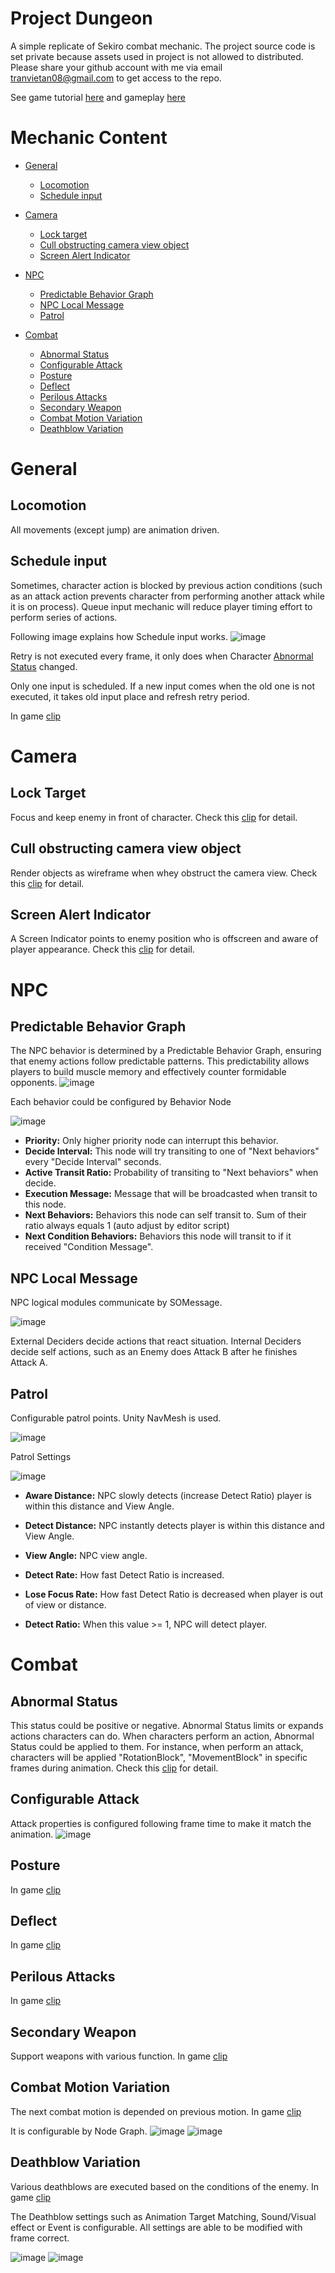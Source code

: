 # Project Dungeon
A simple replicate of Sekiro combat mechanic. The project source code is set private because assets used in project is not allowed to distributed. Please share your github account with me via email tranvietan08@gmail.com to get access to the repo.

See game tutorial [here](https://youtu.be/iV7mBXF9Ndg?si=oKvTUd_OSE4WUoeT) and gameplay [here](https://youtu.be/STouD9v_t2g)
# Mechanic Content
* [General](#general)
  + [Locomotion](#locomotion)
  + [Schedule input](#schedule-input)

* [Camera](#camera)
  + [Lock target](#lock-target)
  + [Cull obstructing camera view object](#cull-obstructing-camera-view-object)
  + [Screen Alert Indicator](#screen-alert-indicator)

 
* [NPC](#npc)
  + [Predictable Behavior Graph](#predictable-behavior-graph)
  + [NPC Local Message](#npc-local-message)
  + [Patrol](#patrol)
* [Combat](#combat)
  + [Abnormal Status](#abnormal-status)
  + [Configurable Attack](#configurable-attack)
  + [Posture](#posture)
  + [Deflect](#deflect)
  + [Perilous Attacks](#perilous-attacks)
  + [Secondary Weapon](#secondary-weapon)
  + [Combat Motion Variation](#combat-motion-variation)
  + [Deathblow Variation](#deathblow-variation)

# General
## Locomotion
All movements (except jump) are animation driven.

## Schedule input
Sometimes, character action is blocked by previous action conditions (such as an attack action prevents character from performing another attack while it is on process). Queue input mechanic will reduce player timing effort to perform series of actions.

Following image explains how Schedule input works.
![image](https://github.com/Aluminum18/Project-Dungeon-Public-Information/assets/14157400/88e6ed5d-be60-41f7-8cbc-14f307058092)

Retry is not executed every frame, it only does when Character [Abnormal Status](#abnormal-status) changed.

Only one input is scheduled. If a new input comes when the old one is not executed, it takes old input place and refresh retry period.

In game [clip](https://youtu.be/CZTMMlZEBQI)

# Camera
## Lock Target
Focus and keep enemy in front of character.
Check this [clip](https://www.youtube.com/clip/UgkxH7jG2xIonQjabVtlfri0cBDbTRGxhPZD) for detail.

## Cull obstructing camera view object
Render objects as wireframe when whey obstruct the camera view.
Check this [clip](https://youtu.be/xuJ9510OPOM) for detail.

## Screen Alert Indicator
A Screen Indicator points to enemy position who is offscreen and aware of player appearance. Check this [clip](https://youtu.be/e4gYmEDRpgQ) for detail.

# NPC
## Predictable Behavior Graph
The NPC behavior is determined by a Predictable Behavior Graph, ensuring that enemy actions follow predictable patterns. This predictability allows players to build muscle memory and effectively counter formidable opponents.
![image](https://github.com/Aluminum18/Dungeon/assets/14157400/d920b40e-35a5-4b49-bb06-44c0351d0afb)

Each behavior could be configured by Behavior Node

![image](https://github.com/Aluminum18/Dungeon/assets/14157400/3c860007-bedd-4008-8803-4cdc14d22cad)

+ **Priority:** Only higher priority node can interrupt this behavior.
+ **Decide Interval:** This node will try transiting to one of "Next behaviors" every "Decide Interval" seconds.
+ **Active Transit Ratio:** Probability of transiting to "Next behaviors" when decide.
+ **Execution Message:** Message that will be broadcasted when transit to this node.
+ **Next Behaviors:** Behaviors this node can self transit to. Sum of their ratio always equals 1 (auto adjust by editor script)
+ **Next Condition Behaviors:** Behaviors this node will transit to if it received "Condition Message".

## NPC Local Message
NPC logical modules communicate by SOMessage.

![image](https://github.com/Aluminum18/Dungeon/assets/14157400/d451ae26-5e2d-440c-8ed4-d9d8710bdb87)

External Deciders decide actions that react situation. Internal Deciders decide self actions, such as an Enemy does Attack B after he finishes Attack A.

## Patrol
Configurable patrol points. Unity NavMesh is used.

![image](https://github.com/Aluminum18/Dungeon/assets/14157400/4f67b05d-ab3d-434b-b8d4-339421c867a6)

Patrol Settings

![image](https://github.com/Aluminum18/Dungeon/assets/14157400/c9e1fc4c-a06b-4897-b5d9-16625fe1f300)

+ **Aware Distance:** NPC slowly detects (increase Detect Ratio) player is within this distance and View Angle.

+ **Detect Distance:** NPC instantly detects player is within this distance and View Angle.

+ **View Angle:** NPC view angle.

+ **Detect Rate:** How fast Detect Ratio is increased.

+ **Lose Focus Rate:** How fast Detect Ratio is decreased when player is out of view or distance.

+ **Detect Ratio:** When this value >= 1, NPC will detect player.

# Combat
## Abnormal Status
This status could be positive or negative. Abnormal Status limits or expands actions characters can do. When characters perform an action, Abnormal Status could be applied to them. For instance, when perform an attack, characters will be applied "RotationBlock", "MovementBlock" in specific frames during animation.
Check this [clip](https://youtu.be/4DfgSQTKMJs) for detail.

## Configurable Attack
Attack properties is configured following frame time to make it match the animation.
![image](https://github.com/Aluminum18/Dungeon/assets/14157400/e7e8542d-26e6-49a8-9c1c-4c5a811c0460)

## Posture
In game [clip](https://youtube.com/clip/UgkxIh0gjdpra2cljqOgkvcYhNzpW7geWyCG?si=KDd2fz_jHzE7oUPT)
## Deflect
In game [clip](https://youtube.com/clip/UgkxyPnWCCGPHhsUSlm-_vjA9f1fFhiWb-dY?si=P6UP_AoAaVQglerK)
## Perilous Attacks
In game [clip](https://youtube.com/clip/UgkxH8ok6iorMr2kWxos0nf4W7mVAsE0srIy?si=3YLyFm95LF0o54n-)
## Secondary Weapon
Support weapons with various function. In game [clip](https://youtu.be/6F2OttIxsrE)
## Combat Motion Variation
The next combat motion is depended on previous motion. In game [clip](https://youtu.be/OsKiRr1BobU)

It is configurable by Node Graph.
![image](https://github.com/Aluminum18/Project-Dungeon-Public-Information/assets/14157400/33a01908-e9ec-432d-8591-326ba86b89a9)
![image](https://github.com/Aluminum18/Project-Dungeon-Public-Information/assets/14157400/ab58207f-d94b-4698-b8e8-0441ef269984)

## Deathblow Variation
Various deathblows are executed based on the conditions of the enemy. In game [clip](https://youtu.be/zXua75ZcNbI)

The Deathblow settings such as Animation Target Matching, Sound/Visual effect or Event is configurable. All settings are able to be modified with frame correct.

![image](https://github.com/Aluminum18/Project-Dungeon-Public-Information/assets/14157400/e2b7f72a-4b4e-4052-a86f-b93615d859ea)
![image](https://github.com/Aluminum18/Project-Dungeon-Public-Information/assets/14157400/58c9ddae-64b1-448f-a300-520e8d4c5057)



